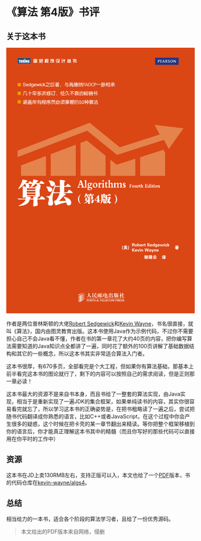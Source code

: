 # 《算法 第4版》书评

## 关于这本书

![book-cover](./images/book-cover.png "book-cover")

作者是两位普林斯顿的大佬[Robert Sedgewick](https://www.cs.princeton.edu/~rs/)和[Kevin Wayne](https://www.cs.princeton.edu/~wayne/contact/)，书名很直接，就叫《算法》，国内由图灵教育出版。这本书使用Java作为示例代码，不过你不需要担心自己不会Java看不懂，作者在书的第一章花了大约40页的内容，把你编写算法需要知道的Java知识点全都讲了一遍，同时花了额外的100页讲解了基础数据结构和其它的一些概念，所以这本书其实非常适合算法入门者。

这本书很厚，有670多页，全部看完是个大工程，但如果你有算法基础，那基本上前半看完这本书的图论就行了，剩下的内容可以按照自己的需求阅读，但是正则那一章必读！

这本书最大的资源不是来自书本身，而且书给了一整套的算法实现，由Java实现，相当于是重新实现了一遍JDK的集合框架，如果单纯读书的内容，其实你很容易看完就忘了，所以学习这本书的正确姿势是，在把书粗略读了一遍之后，尝试把随书代码翻译成你熟悉的语言，比如C++或者JavaScript，在这个过程中你会产生很多的疑惑，这个时候在把卡壳的某一章节翻出来精读。等你把整个框架移植到你的语言后，你才能真正理解这本书其中的精髓（而且你写好的那些代码可以直接用在你平时的工作中）

## 资源

这本书在JD上卖130RMB左右，支持正版可以入，本文也给了一个[PDF](./pdf/[Chinese%20Version]Algorithms-Fourth%20Edition.pdf)版本，书的代码仓库在[kevin-wayne/algs4](https://github.com/kevin-wayne/algs4/)。

## 总结

相当给力的一本书，适合各个阶段的算法学习者，且给了一份优秀源码。

> 本文给出的PDF版本来自网络，侵删






